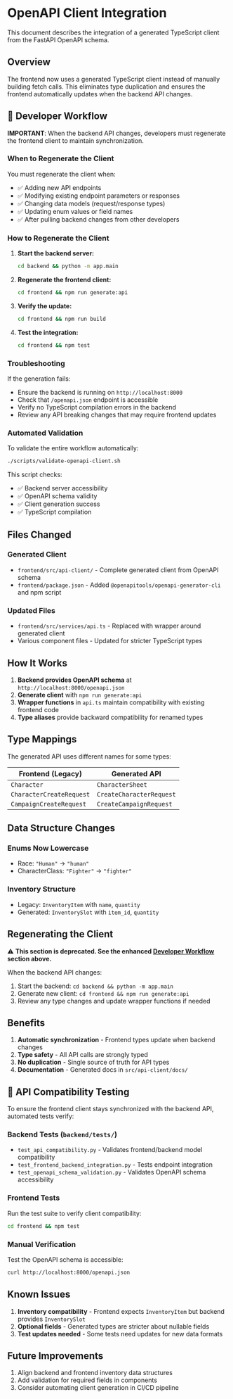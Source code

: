 # OpenAPI Client Integration

This document describes the integration of a generated TypeScript client from the FastAPI OpenAPI schema.

## Overview

The frontend now uses a generated TypeScript client instead of manually building fetch calls. This eliminates type duplication and ensures the frontend automatically updates when the backend API changes.

## 🔄 Developer Workflow

**IMPORTANT**: When the backend API changes, developers must regenerate the frontend client to maintain synchronization.

### When to Regenerate the Client

You must regenerate the client when:
- ✅ Adding new API endpoints
- ✅ Modifying existing endpoint parameters or responses
- ✅ Changing data models (request/response types)
- ✅ Updating enum values or field names
- ✅ After pulling backend changes from other developers

### How to Regenerate the Client

1. **Start the backend server:**
   ```bash
   cd backend && python -m app.main
   ```

2. **Regenerate the frontend client:**
   ```bash
   cd frontend && npm run generate:api
   ```

3. **Verify the update:**
   ```bash
   cd frontend && npm run build
   ```

4. **Test the integration:**
   ```bash
   cd frontend && npm test
   ```

### Troubleshooting

If the generation fails:
- Ensure the backend is running on `http://localhost:8000`
- Check that `/openapi.json` endpoint is accessible
- Verify no TypeScript compilation errors in the backend
- Review any API breaking changes that may require frontend updates

### Automated Validation

To validate the entire workflow automatically:
```bash
./scripts/validate-openapi-client.sh
```

This script checks:
- ✅ Backend server accessibility
- ✅ OpenAPI schema validity
- ✅ Client generation success
- ✅ TypeScript compilation

## Files Changed

### Generated Client
- `frontend/src/api-client/` - Complete generated client from OpenAPI schema
- `frontend/package.json` - Added `@openapitools/openapi-generator-cli` and npm script

### Updated Files
- `frontend/src/services/api.ts` - Replaced with wrapper around generated client
- Various component files - Updated for stricter TypeScript types

## How It Works

1. **Backend provides OpenAPI schema** at `http://localhost:8000/openapi.json`
2. **Generate client** with `npm run generate:api` 
3. **Wrapper functions** in `api.ts` maintain compatibility with existing frontend code
4. **Type aliases** provide backward compatibility for renamed types

## Type Mappings

The generated API uses different names for some types:

| Frontend (Legacy) | Generated API | 
|-------------------|---------------|
| `Character` | `CharacterSheet` |
| `CharacterCreateRequest` | `CreateCharacterRequest` |
| `CampaignCreateRequest` | `CreateCampaignRequest` |

## Data Structure Changes

### Enums Now Lowercase
- Race: `"Human"` → `"human"`
- CharacterClass: `"Fighter"` → `"fighter"`

### Inventory Structure
- Legacy: `InventoryItem` with `name`, `quantity`
- Generated: `InventorySlot` with `item_id`, `quantity`

## Regenerating the Client

⚠️ **This section is deprecated. See the enhanced [Developer Workflow](#-developer-workflow) section above.**

When the backend API changes:

1. Start the backend: `cd backend && python -m app.main`
2. Generate new client: `cd frontend && npm run generate:api`
3. Review any type changes and update wrapper functions if needed

## Benefits

1. **Automatic synchronization** - Frontend types update when backend changes
2. **Type safety** - All API calls are strongly typed
3. **No duplication** - Single source of truth for API types
4. **Documentation** - Generated docs in `src/api-client/docs/`

## 🧪 API Compatibility Testing

To ensure the frontend client stays synchronized with the backend API, automated tests verify:

### Backend Tests (`backend/tests/`)
- `test_api_compatibility.py` - Validates frontend/backend model compatibility
- `test_frontend_backend_integration.py` - Tests endpoint integration
- `test_openapi_schema_validation.py` - Validates OpenAPI schema accessibility

### Frontend Tests
Run the test suite to verify client compatibility:
```bash
cd frontend && npm test
```

### Manual Verification
Test the OpenAPI schema is accessible:
```bash
curl http://localhost:8000/openapi.json
```

## Known Issues

1. **Inventory compatibility** - Frontend expects `InventoryItem` but backend provides `InventorySlot`
2. **Optional fields** - Generated types are stricter about nullable fields
3. **Test updates needed** - Some tests need updates for new data formats

## Future Improvements

1. Align backend and frontend inventory data structures
2. Add validation for required fields in components
3. Consider automating client generation in CI/CD pipeline